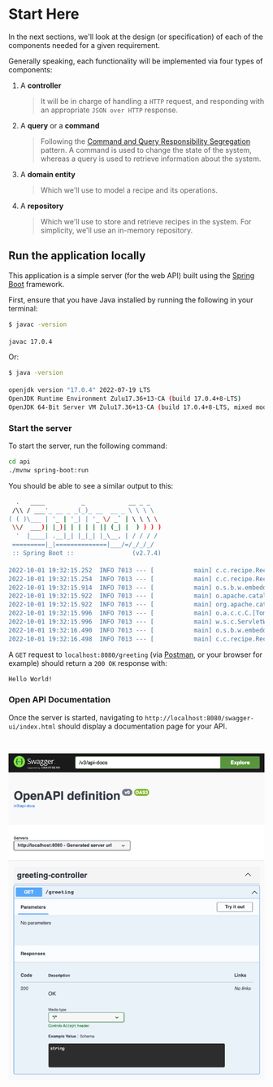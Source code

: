 # Start Here

In the next sections, we'll look at the design (or specification) of each of the components needed for a given requirement.

Generally speaking, each functionality will be implemented via four types of components:

1. A **controller** 
    > It will be in charge of handling a `HTTP` request, and responding with an appropriate `JSON over HTTP` response.

2. A **query** or a **command**
    > Following the [Command and Query Responsibility Segregation][1] pattern. A command is used to change the state of the system, whereas a query is used to retrieve information about the system.

3. A **domain entity**
    > Which we'll use to model a recipe and its operations.

4. A **repository**
    > Which we'll use to store and retrieve recipes in the system. For simplicity, we'll use an in-memory repository.


## Run the application locally

This application is a simple server (for the web API) built using the [Spring Boot][2] framework.

First, ensure that you have Java installed by running the following in your terminal:

```bash
$ javac -version

javac 17.0.4
```
Or:

```bash
$ java -version

openjdk version "17.0.4" 2022-07-19 LTS
OpenJDK Runtime Environment Zulu17.36+13-CA (build 17.0.4+8-LTS)
OpenJDK 64-Bit Server VM Zulu17.36+13-CA (build 17.0.4+8-LTS, mixed mode, sharing)
```

### Start the server

To start the server, run the following command:

```bash
cd api
./mvnw spring-boot:run
```

You should be able to see a similar output to this:

```bash
  .   ____          _            __ _ _
 /\\ / ___'_ __ _ _(_)_ __  __ _ \ \ \ \
( ( )\___ | '_ | '_| | '_ \/ _` | \ \ \ \
 \\/  ___)| |_)| | | | | || (_| |  ) ) ) )
  '  |____| .__|_| |_|_| |_\__, | / / / /
 =========|_|==============|___/=/_/_/_/
 :: Spring Boot ::                (v2.7.4)

2022-10-01 19:32:15.252  INFO 7013 --- [           main] c.c.recipe.RecipeApiApplication          : Starting RecipeApiApplication using Java 17.0.4 
2022-10-01 19:32:15.254  INFO 7013 --- [           main] c.c.recipe.RecipeApiApplication          : No active profile set, falling back to 1 default profile: "default"
2022-10-01 19:32:15.914  INFO 7013 --- [           main] o.s.b.w.embedded.tomcat.TomcatWebServer  : Tomcat initialized with port(s): 8080 (http)
2022-10-01 19:32:15.922  INFO 7013 --- [           main] o.apache.catalina.core.StandardService   : Starting service [Tomcat]
2022-10-01 19:32:15.922  INFO 7013 --- [           main] org.apache.catalina.core.StandardEngine  : Starting Servlet engine: [Apache Tomcat/9.0.65]
2022-10-01 19:32:15.996  INFO 7013 --- [           main] o.a.c.c.C.[Tomcat].[localhost].[/]       : Initializing Spring embedded WebApplicationContext
2022-10-01 19:32:15.996  INFO 7013 --- [           main] w.s.c.ServletWebServerApplicationContext : Root WebApplicationContext: initialization completed in 706 ms
2022-10-01 19:32:16.490  INFO 7013 --- [           main] o.s.b.w.embedded.tomcat.TomcatWebServer  : Tomcat started on port(s): 8080 (http) with context path ''
2022-10-01 19:32:16.498  INFO 7013 --- [           main] c.c.recipe.RecipeApiApplication          : Started RecipeApiApplication in 1.7 seconds (JVM running for 1.944)

```

A `GET` request to `localhost:8080/greeting` (via [Postman][3], or your browser for example) should return a `200 OK` response with:

```txt
Hello World!
```

### Open API Documentation

Once the server is started, navigating to `http://localhost:8080/swagger-ui/index.html` should display a documentation page for your API.

<br/>

![Opean API documentation][4]



[1]: https://martinfowler.com/bliki/CQRS.html
[2]: https://spring.io/projects/spring-boot
[3]: https://www.postman.com/downloads/
[4]: ./api/open-api-documentation.png
